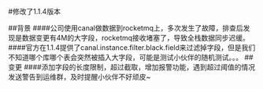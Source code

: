 #修改了1.1.4版本

##背景
####公司使用canal做数据到rocketmq上，多次发生了故障，排查后发现是数据变更有4M的大字段，rocketmq接收堵塞了，导致全栈数据同步迟缓。
####官方在1.1.4提供了canal.instance.filter.black.field来过滤掉字段，但是我们不知道哪个库哪个表会突然被插入大字段，可能是测试小伙伴的随机测试。。。
##变更
####添加字段的长度限制，超过截取，增加报警功能，遇到超过阈值的情况发送警告到运维群，及时提醒小伙伴不好顽皮~
